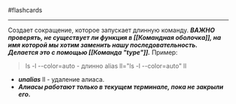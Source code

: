 #flashcards 
***
Создает сокращение, которое запускает длинную команду.
***ВАЖНО проверять, не существует ли функция в [[Командная оболочка]], на имя которой мы хотим заменить нашу последовательность. Делается это с помощью [[Команда "type"]].***
Пример:
>ls -l --color=auto - длинно
>alias ll="ls -l --color=auto"
>ll
- ***unalias*** ll - удаление алиаса.
- ***Алиасы работают только в текущем терминале, пока не закрыли его.***